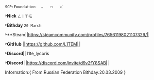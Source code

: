 `SCP:Foundation　 ⎯　　❐　　⤬　`

˃**Nick** `ㄥ丨ㄒ乇`

˃**Bithday** `20 March `

˃**Steam||https://steamcommunity.com/profiles/76561198021107329/||

˃**GitHub** ||https://github.com/L1TEM||

˃**Discord**|| l1te_lycoris

˃**Discord** ||https://discord.com/invite/d9v2fY8SAB||

Information:{
From:Russian Federation
Bithday:20.03.2009
}

